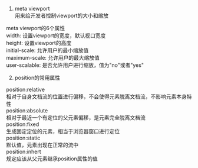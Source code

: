 1. meta viewport     
用来给开发者控制viewport的大小和缩放   

meta viewport的6个属性  
width: 设置viewport的宽度，默认视口宽度  
height: 设置viewport的高度  
initial-scale: 允许用户的最小缩放值   
maximum-scale: 允许用户的最大缩放值   
user-scalable: 是否允许用户进行缩放，值为"no"或者"yes"   
   
2. position的常用属性   
   
position:relative   
相对于自身文档流的位置进行偏移，不会使得元素脱离文档流，不影响元素本身特性   
position:absolute   
相对于最近一个有定位的父元素偏移，是元素完全脱离文档流   
position:fixed   
生成固定定位的元素，相当于浏览器窗口进行定位   
position:static   
默认值，元素出现在正常的流中   
position:inhert   
规定应该从父元素继承position属性的值   

